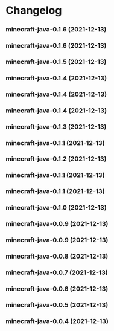 # Changelog<br>


<a name="minecraft-java-0.1.6"></a>
### minecraft-java-0.1.6 (2021-12-13)



<a name="minecraft-java-0.1.6"></a>
### minecraft-java-0.1.6 (2021-12-13)



<a name="minecraft-java-0.1.5"></a>
### minecraft-java-0.1.5 (2021-12-13)



<a name="minecraft-java-0.1.4"></a>
### minecraft-java-0.1.4 (2021-12-13)



<a name="minecraft-java-0.1.4"></a>
### minecraft-java-0.1.4 (2021-12-13)



<a name="minecraft-java-0.1.4"></a>
### minecraft-java-0.1.4 (2021-12-13)



<a name="minecraft-java-0.1.3"></a>
### minecraft-java-0.1.3 (2021-12-13)



<a name="minecraft-java-0.1.1"></a>
### minecraft-java-0.1.1 (2021-12-13)



<a name="minecraft-java-0.1.2"></a>
### minecraft-java-0.1.2 (2021-12-13)



<a name="minecraft-java-0.1.1"></a>
### minecraft-java-0.1.1 (2021-12-13)



<a name="minecraft-java-0.1.1"></a>
### minecraft-java-0.1.1 (2021-12-13)



<a name="minecraft-java-0.1.0"></a>
### minecraft-java-0.1.0 (2021-12-13)



<a name="minecraft-java-0.0.9"></a>
### minecraft-java-0.0.9 (2021-12-13)



<a name="minecraft-java-0.0.9"></a>
### minecraft-java-0.0.9 (2021-12-13)



<a name="minecraft-java-0.0.8"></a>
### minecraft-java-0.0.8 (2021-12-13)



<a name="minecraft-java-0.0.7"></a>
### minecraft-java-0.0.7 (2021-12-13)



<a name="minecraft-java-0.0.6"></a>
### minecraft-java-0.0.6 (2021-12-13)



<a name="minecraft-java-0.0.5"></a>
### minecraft-java-0.0.5 (2021-12-13)



<a name="minecraft-java-0.0.4"></a>
### minecraft-java-0.0.4 (2021-12-13)



<a name="minecraft-java-0.0.3"></a>
